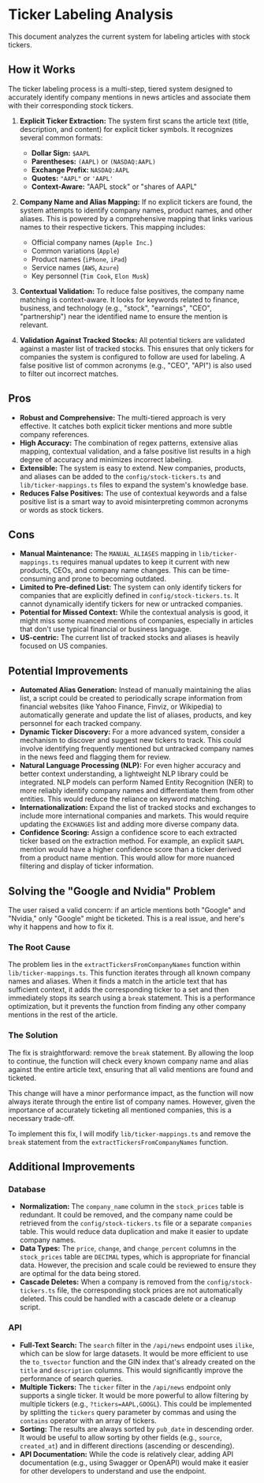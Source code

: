 # Ticker Labeling Analysis

This document analyzes the current system for labeling articles with stock tickers.

## How it Works

The ticker labeling process is a multi-step, tiered system designed to accurately identify company mentions in news articles and associate them with their corresponding stock tickers.

1.  **Explicit Ticker Extraction:** The system first scans the article text (title, description, and content) for explicit ticker symbols. It recognizes several common formats:
    *   **Dollar Sign:** `$AAPL`
    *   **Parentheses:** `(AAPL)` or `(NASDAQ:AAPL)`
    *   **Exchange Prefix:** `NASDAQ:AAPL`
    *   **Quotes:** `"AAPL"` or `'AAPL'`
    *   **Context-Aware:** "AAPL stock" or "shares of AAPL"

2.  **Company Name and Alias Mapping:** If no explicit tickers are found, the system attempts to identify company names, product names, and other aliases. This is powered by a comprehensive mapping that links various names to their respective tickers. This mapping includes:
    *   Official company names (`Apple Inc.`)
    *   Common variations (`Apple`)
    *   Product names (`iPhone`, `iPad`)
    *   Service names (`AWS`, `Azure`)
    *   Key personnel (`Tim Cook`, `Elon Musk`)

3.  **Contextual Validation:** To reduce false positives, the company name matching is context-aware. It looks for keywords related to finance, business, and technology (e.g., "stock", "earnings", "CEO", "partnership") near the identified name to ensure the mention is relevant.

4.  **Validation Against Tracked Stocks:** All potential tickers are validated against a master list of tracked stocks. This ensures that only tickers for companies the system is configured to follow are used for labeling. A false positive list of common acronyms (e.g., "CEO", "API") is also used to filter out incorrect matches.

## Pros

*   **Robust and Comprehensive:** The multi-tiered approach is very effective. It catches both explicit ticker mentions and more subtle company references.
*   **High Accuracy:** The combination of regex patterns, extensive alias mapping, contextual validation, and a false positive list results in a high degree of accuracy and minimizes incorrect labeling.
*   **Extensible:** The system is easy to extend. New companies, products, and aliases can be added to the `config/stock-tickers.ts` and `lib/ticker-mappings.ts` files to expand the system's knowledge base.
*   **Reduces False Positives:** The use of contextual keywords and a false positive list is a smart way to avoid misinterpreting common acronyms or words as stock tickers.

## Cons

*   **Manual Maintenance:** The `MANUAL_ALIASES` mapping in `lib/ticker-mappings.ts` requires manual updates to keep it current with new products, CEOs, and company name changes. This can be time-consuming and prone to becoming outdated.
*   **Limited to Pre-defined List:** The system can only identify tickers for companies that are explicitly defined in `config/stock-tickers.ts`. It cannot dynamically identify tickers for new or untracked companies.
*   **Potential for Missed Context:** While the contextual analysis is good, it might miss some nuanced mentions of companies, especially in articles that don't use typical financial or business language.
*   **US-centric:** The current list of tracked stocks and aliases is heavily focused on US companies.

## Potential Improvements

*   **Automated Alias Generation:** Instead of manually maintaining the alias list, a script could be created to periodically scrape information from financial websites (like Yahoo Finance, Finviz, or Wikipedia) to automatically generate and update the list of aliases, products, and key personnel for each tracked company.
*   **Dynamic Ticker Discovery:** For a more advanced system, consider a mechanism to discover and suggest new tickers to track. This could involve identifying frequently mentioned but untracked company names in the news feed and flagging them for review.
*   **Natural Language Processing (NLP):** For even higher accuracy and better context understanding, a lightweight NLP library could be integrated. NLP models can perform Named Entity Recognition (NER) to more reliably identify company names and differentiate them from other entities. This would reduce the reliance on keyword matching.
*   **Internationalization:** Expand the list of tracked stocks and exchanges to include more international companies and markets. This would require updating the `EXCHANGES` list and adding more diverse company data.
*   **Confidence Scoring:** Assign a confidence score to each extracted ticker based on the extraction method. For example, an explicit `$AAPL` mention would have a higher confidence score than a ticker derived from a product name mention. This would allow for more nuanced filtering and display of ticker information.

## Solving the "Google and Nvidia" Problem

The user raised a valid concern: if an article mentions both "Google" and "Nvidia," only "Google" might be ticketed. This is a real issue, and here's why it happens and how to fix it.

### The Root Cause

The problem lies in the `extractTickersFromCompanyNames` function within `lib/ticker-mappings.ts`. This function iterates through all known company names and aliases. When it finds a match in the article text that has sufficient context, it adds the corresponding ticker to a set and then immediately stops its search using a `break` statement. This is a performance optimization, but it prevents the function from finding any other company mentions in the rest of the article.

### The Solution

The fix is straightforward: remove the `break` statement. By allowing the loop to continue, the function will check every known company name and alias against the entire article text, ensuring that all valid mentions are found and ticketed.

This change will have a minor performance impact, as the function will now always iterate through the entire list of company names. However, given the importance of accurately ticketing all mentioned companies, this is a necessary trade-off.

To implement this fix, I will modify `lib/ticker-mappings.ts` and remove the `break` statement from the `extractTickersFromCompanyNames` function.

## Additional Improvements

### Database

*   **Normalization:** The `company_name` column in the `stock_prices` table is redundant. It could be removed, and the company name could be retrieved from the `config/stock-tickers.ts` file or a separate `companies` table. This would reduce data duplication and make it easier to update company names.
*   **Data Types:** The `price`, `change`, and `change_percent` columns in the `stock_prices` table are `DECIMAL` types, which is appropriate for financial data. However, the precision and scale could be reviewed to ensure they are optimal for the data being stored.
*   **Cascade Deletes:** When a company is removed from the `config/stock-tickers.ts` file, the corresponding stock prices are not automatically deleted. This could be handled with a cascade delete or a cleanup script.

### API

*   **Full-Text Search:** The `search` filter in the `/api/news` endpoint uses `ilike`, which can be slow for large datasets. It would be more efficient to use the `to_tsvector` function and the GIN index that's already created on the `title` and `description` columns. This would significantly improve the performance of search queries.
*   **Multiple Tickers:** The `ticker` filter in the `/api/news` endpoint only supports a single ticker. It would be more powerful to allow filtering by multiple tickers (e.g., `?tickers=AAPL,GOOGL`). This could be implemented by splitting the `tickers` query parameter by commas and using the `contains` operator with an array of tickers.
*   **Sorting:** The results are always sorted by `pub_date` in descending order. It would be useful to allow sorting by other fields (e.g., `source`, `created_at`) and in different directions (ascending or descending).
*   **API Documentation:** While the code is relatively clear, adding API documentation (e.g., using Swagger or OpenAPI) would make it easier for other developers to understand and use the endpoint.
